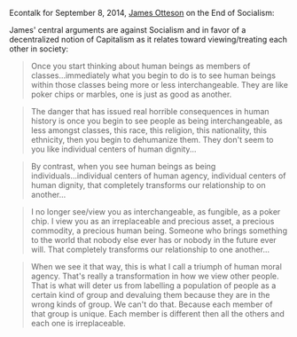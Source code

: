 <!--
.. title: James Otteson on Diversity and Inclusion
.. slug: james_otteson
.. date: 2014-12-10 04:04:00 UTC
.. tags: diversity, inclusion
.. category:
.. link: 
.. description: This post was pulled from the Econtalk podcast hosted by Russ Roberts.
.. type: text
-->
Econtalk for September 8, 2014, [James Otteson](https://en.wikipedia.org/wiki/James_Otteson) on the End of Socialism:

James' central arguments are against Socialism and in favor of a decentralized notion of Capitalism
as it relates toward viewing/treating each other in society:

> Once you start thinking about human beings as members of classes...immediately what you begin to do
is to see human beings within those classes being more or less interchangeable.
They are like poker chips or marbles, one is just as good as another.  

> The danger that has issued real horrible consequences in human history is once you begin to see 
people as being interchangeable, as less amongst classes, this race, this religion, this nationality,
this ethnicity, then you begin to dehumanize them.  They don't seem to you like individual centers of human dignity...  

> By contrast, when you see human beings as being individuals...individual centers of human agency, 
individual centers of human dignity, that completely transforms our relationship to on another...  

> I no longer see/view you as interchangeable, as fungible, as a poker chip.
I view you as an irreplaceable and precious asset, a precious commodity, a precious human being.
Someone who brings something to the world that nobody else ever has or nobody in the future ever will.
That completely transforms our relationship to one another...  

> When we see it that way, this is what I call a triumph of human moral agency.
That's really a transformation in how we view other people.
That is what will deter us from labelling a population of people as a certain kind of group and devaluing
them because they are in the wrong kinds of group.  We can't do that.  Because each member of that group is unique.
Each member is different then all the others and each one is irreplaceable.

